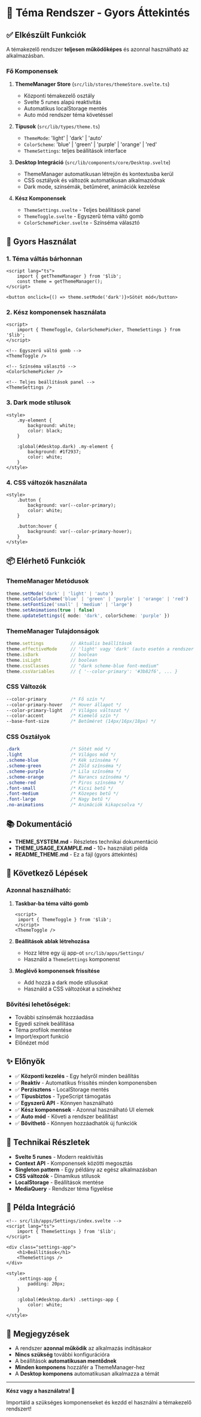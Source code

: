# 🎨 Téma Rendszer - Gyors Áttekintés

## ✅ Elkészült Funkciók

A témakezelő rendszer **teljesen működőképes** és azonnal használható az alkalmazásban.

### Fő Komponensek

1. **ThemeManager Store** (`src/lib/stores/themeStore.svelte.ts`)
   - Központi témakezelő osztály
   - Svelte 5 runes alapú reaktivitás
   - Automatikus localStorage mentés
   - Auto mód rendszer téma követéssel

2. **Típusok** (`src/lib/types/theme.ts`)
   - `ThemeMode`: 'light' | 'dark' | 'auto'
   - `ColorScheme`: 'blue' | 'green' | 'purple' | 'orange' | 'red'
   - `ThemeSettings`: teljes beállítások interface

3. **Desktop Integráció** (`src/lib/components/core/Desktop.svelte`)
   - ThemeManager automatikusan létrejön és kontextusba kerül
   - CSS osztályok és változók automatikusan alkalmazódnak
   - Dark mode, színsémák, betűméret, animációk kezelése

4. **Kész Komponensek**
   - `ThemeSettings.svelte` - Teljes beállítások panel
   - `ThemeToggle.svelte` - Egyszerű téma váltó gomb
   - `ColorSchemePicker.svelte` - Színséma választó

## 🚀 Gyors Használat

### 1. Téma váltás bárhonnan

```svelte
<script lang="ts">
	import { getThemeManager } from '$lib';
	const theme = getThemeManager();
</script>

<button onclick={() => theme.setMode('dark')}>Sötét mód</button>
```

### 2. Kész komponensek használata

```svelte
<script>
	import { ThemeToggle, ColorSchemePicker, ThemeSettings } from '$lib';
</script>

<!-- Egyszerű váltó gomb -->
<ThemeToggle />

<!-- Színséma választó -->
<ColorSchemePicker />

<!-- Teljes beállítások panel -->
<ThemeSettings />
```

### 3. Dark mode stílusok

```svelte
<style>
	.my-element {
		background: white;
		color: black;
	}
	
	:global(#desktop.dark) .my-element {
		background: #1f2937;
		color: white;
	}
</style>
```

### 4. CSS változók használata

```svelte
<style>
	.button {
		background: var(--color-primary);
		color: white;
	}
	
	.button:hover {
		background: var(--color-primary-hover);
	}
</style>
```

## 📦 Elérhető Funkciók

### ThemeManager Metódusok

```typescript
theme.setMode('dark' | 'light' | 'auto')
theme.setColorScheme('blue' | 'green' | 'purple' | 'orange' | 'red')
theme.setFontSize('small' | 'medium' | 'large')
theme.setAnimations(true | false)
theme.updateSettings({ mode: 'dark', colorScheme: 'purple' })
```

### ThemeManager Tulajdonságok

```typescript
theme.settings          // Aktuális beállítások
theme.effectiveMode     // 'light' vagy 'dark' (auto esetén a rendszer alapján)
theme.isDark            // boolean
theme.isLight           // boolean
theme.cssClasses        // "dark scheme-blue font-medium"
theme.cssVariables      // { '--color-primary': '#3b82f6', ... }
```

### CSS Változók

```css
--color-primary         /* Fő szín */
--color-primary-hover   /* Hover állapot */
--color-primary-light   /* Világos változat */
--color-accent          /* Kiemelő szín */
--base-font-size        /* Betűméret (14px/16px/18px) */
```

### CSS Osztályok

```css
.dark                   /* Sötét mód */
.light                  /* Világos mód */
.scheme-blue            /* Kék színséma */
.scheme-green           /* Zöld színséma */
.scheme-purple          /* Lila színséma */
.scheme-orange          /* Narancs színséma */
.scheme-red             /* Piros színséma */
.font-small             /* Kicsi betű */
.font-medium            /* Közepes betű */
.font-large             /* Nagy betű */
.no-animations          /* Animációk kikapcsolva */
```

## 📚 Dokumentáció

- **THEME_SYSTEM.md** - Részletes technikai dokumentáció
- **THEME_USAGE_EXAMPLE.md** - 10+ használati példa
- **README_THEME.md** - Ez a fájl (gyors áttekintés)

## 🎯 Következő Lépések

### Azonnal használható:

1. **Taskbar-ba téma váltó gomb**
   ```svelte
   <script>
   	import { ThemeToggle } from '$lib';
   </script>
   <ThemeToggle />
   ```

2. **Beállítások ablak létrehozása**
   - Hozz létre egy új app-ot `src/lib/apps/Settings/`
   - Használd a `ThemeSettings` komponenst

3. **Meglévő komponensek frissítése**
   - Add hozzá a dark mode stílusokat
   - Használd a CSS változókat a színekhez

### Bővítési lehetőségek:

- További színsémák hozzáadása
- Egyedi színek beállítása
- Téma profilok mentése
- Import/export funkció
- Előnézet mód

## ✨ Előnyök

- ✅ **Központi kezelés** - Egy helyről minden beállítás
- ✅ **Reaktív** - Automatikus frissítés minden komponensben
- ✅ **Perzisztens** - LocalStorage mentés
- ✅ **Típusbiztos** - TypeScript támogatás
- ✅ **Egyszerű API** - Könnyen használható
- ✅ **Kész komponensek** - Azonnal használható UI elemek
- ✅ **Auto mód** - Követi a rendszer beállítást
- ✅ **Bővíthető** - Könnyen hozzáadhatók új funkciók

## 🔧 Technikai Részletek

- **Svelte 5 runes** - Modern reaktivitás
- **Context API** - Komponensek közötti megosztás
- **Singleton pattern** - Egy példány az egész alkalmazásban
- **CSS változók** - Dinamikus stílusok
- **LocalStorage** - Beállítások mentése
- **MediaQuery** - Rendszer téma figyelése

## 🎨 Példa Integráció

```svelte
<!-- src/lib/apps/Settings/index.svelte -->
<script lang="ts">
	import { ThemeSettings } from '$lib';
</script>

<div class="settings-app">
	<h1>Beállítások</h1>
	<ThemeSettings />
</div>

<style>
	.settings-app {
		padding: 20px;
	}
	
	:global(#desktop.dark) .settings-app {
		color: white;
	}
</style>
```

## 📝 Megjegyzések

- A rendszer **azonnal működik** az alkalmazás indításakor
- **Nincs szükség** további konfigurációra
- A beállítások **automatikusan mentődnek**
- **Minden komponens** hozzáfér a ThemeManager-hez
- A **Desktop komponens** automatikusan alkalmazza a témát

---

**Kész vagy a használatra! 🎉**

Importáld a szükséges komponenseket és kezdd el használni a témakezelő rendszert!
